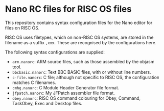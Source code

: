 # Nano RC files for RISC OS files

This repository contains syntax configuration files for the Nano editor for files on RISC OS.

RISC OS uses filetypes, which on non-RISC OS systems, are stored in the filename as a suffix `,xxx`. These are recognised by the 
configurations here.

The following syntax configurations are supplied:

* `arm.nanorc`: ARM source files, such as those assembled by the objasm tool.
* `bbcbasic.nanorc`: Text BBC BASIC files, with or without line numbers.
* `c-file.nanorc`: C file; although not specific to RISC OS, the configuration matches C filenames.
* `cmhg.nanorc`: C Module Header Generator file format.
* `jfpatch.nanorc`: My JFPatch assembler file format.
* `obey.nanorc`: RISC OS command colouring for Obey, Command, TaskObey, Exec and Desktop files.
